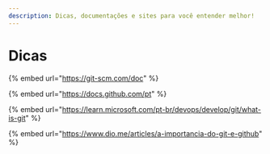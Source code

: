 ```yaml
---
description: Dicas, documentações e sites para você entender melhor!
---
```


# Dicas

{% embed url="https://git-scm.com/doc" %}

{% embed url="https://docs.github.com/pt" %}

{% embed url="https://learn.microsoft.com/pt-br/devops/develop/git/what-is-git" %}

{% embed url="https://www.dio.me/articles/a-importancia-do-git-e-github" %}
